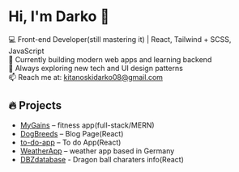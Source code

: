 

# Hi, I'm Darko 👋

💻 Front-end Developer(still mastering it) | React, Tailwind + SCSS, JavaScript  
🎯 Currently building modern web apps and learning backend  
🌱 Always exploring new tech and UI design patterns  
📫 Reach me at: kitanoskidarko08@gmail.com  

## 🔥 Projects
- [MyGains](https://github.com/Darko-Dev1/mygains) – fitness app(full-stack/MERN)
- [DogBreeds](https://dog-breeds-opal.vercel.app/) – Blog Page(React)
- [to-do-app](https://to-do-app-react-2981.vercel.app/) – To do App(React)
- [WeatherApp](https://darko-dev1.github.io/weatherApp/) – weather app based in Germany
- [DBZdatabase](https://db-database.vercel.app/) - Dragon ball charaters info(React)
  
  


